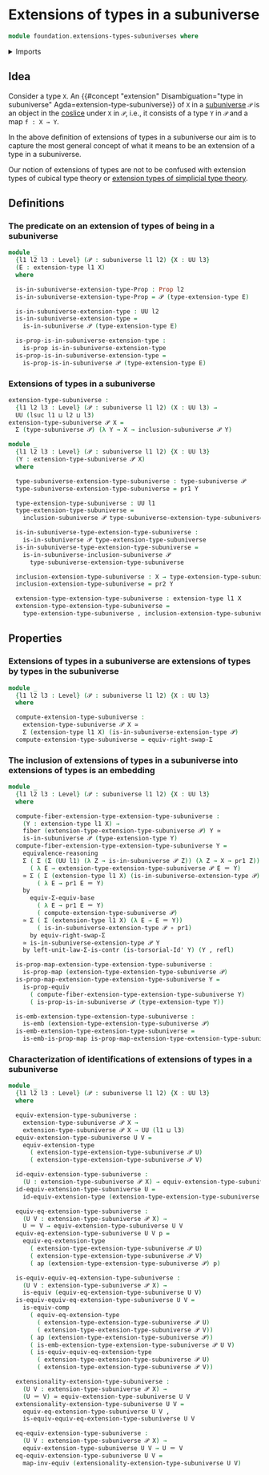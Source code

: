 # Extensions of types in a subuniverse

```agda
module foundation.extensions-types-subuniverses where
```

<details><summary>Imports</summary>

```agda
open import foundation.action-on-identifications-functions
open import foundation.commuting-triangles-of-maps
open import foundation.contractible-types
open import foundation.dependent-pair-types
open import foundation.embeddings
open import foundation.equivalences
open import foundation.extensions-types
open import foundation.fibers-of-maps
open import foundation.function-types
open import foundation.functoriality-dependent-pair-types
open import foundation.fundamental-theorem-of-identity-types
open import foundation.homotopies
open import foundation.homotopy-induction
open import foundation.identity-types
open import foundation.propositional-maps
open import foundation.propositions
open import foundation.structure-identity-principle
open import foundation.subtype-identity-principle
open import foundation.subuniverses
open import foundation.torsorial-type-families
open import foundation.type-arithmetic-dependent-pair-types
open import foundation.univalence
open import foundation.universe-levels
```

</details>

## Idea

Consider a type `X`. An
{{#concept "extension" Disambiguation="type in subuniverse" Agda=extension-type-subuniverse}}
of `X` in a [subuniverse](foundation.subuniverses.md) `𝒫` is an object in the
[coslice](foundation.coslice.md) under `X` in `𝒫`, i.e., it consists of a type
`Y` in `𝒫` and a map `f : X → Y`.

In the above definition of extensions of types in a subuniverse our aim is to
capture the most general concept of what it means to be an extension of a type
in a subuniverse.

Our notion of extensions of types are not to be confused with extension types of
cubical type theory or
[extension types of simplicial type theory](https://arxiv.org/abs/1705.07442).

## Definitions

### The predicate on an extension of types of being in a subuniverse

```agda
module _
  {l1 l2 l3 : Level} (𝒫 : subuniverse l1 l2) {X : UU l3}
  (E : extension-type l1 X)
  where

  is-in-subuniverse-extension-type-Prop : Prop l2
  is-in-subuniverse-extension-type-Prop = 𝒫 (type-extension-type E)

  is-in-subuniverse-extension-type : UU l2
  is-in-subuniverse-extension-type =
    is-in-subuniverse 𝒫 (type-extension-type E)

  is-prop-is-in-subuniverse-extension-type :
    is-prop is-in-subuniverse-extension-type
  is-prop-is-in-subuniverse-extension-type =
    is-prop-is-in-subuniverse 𝒫 (type-extension-type E)
```

### Extensions of types in a subuniverse

```agda
extension-type-subuniverse :
  {l1 l2 l3 : Level} (𝒫 : subuniverse l1 l2) (X : UU l3) →
  UU (lsuc l1 ⊔ l2 ⊔ l3)
extension-type-subuniverse 𝒫 X =
  Σ (type-subuniverse 𝒫) (λ Y → X → inclusion-subuniverse 𝒫 Y)

module _
  {l1 l2 l3 : Level} (𝒫 : subuniverse l1 l2) {X : UU l3}
  (Y : extension-type-subuniverse 𝒫 X)
  where

  type-subuniverse-extension-type-subuniverse : type-subuniverse 𝒫
  type-subuniverse-extension-type-subuniverse = pr1 Y

  type-extension-type-subuniverse : UU l1
  type-extension-type-subuniverse =
    inclusion-subuniverse 𝒫 type-subuniverse-extension-type-subuniverse

  is-in-subuniverse-type-extension-type-subuniverse :
    is-in-subuniverse 𝒫 type-extension-type-subuniverse
  is-in-subuniverse-type-extension-type-subuniverse =
    is-in-subuniverse-inclusion-subuniverse 𝒫
      type-subuniverse-extension-type-subuniverse

  inclusion-extension-type-subuniverse : X → type-extension-type-subuniverse
  inclusion-extension-type-subuniverse = pr2 Y

  extension-type-extension-type-subuniverse : extension-type l1 X
  extension-type-extension-type-subuniverse =
    type-extension-type-subuniverse , inclusion-extension-type-subuniverse
```

## Properties

### Extensions of types in a subuniverse are extensions of types by types in the subuniverse

```agda
module _
  {l1 l2 l3 : Level} (𝒫 : subuniverse l1 l2) {X : UU l3}
  where

  compute-extension-type-subuniverse :
    extension-type-subuniverse 𝒫 X ≃
    Σ (extension-type l1 X) (is-in-subuniverse-extension-type 𝒫)
  compute-extension-type-subuniverse = equiv-right-swap-Σ
```

### The inclusion of extensions of types in a subuniverse into extensions of types is an embedding

```agda
module _
  {l1 l2 l3 : Level} (𝒫 : subuniverse l1 l2) {X : UU l3}
  where

  compute-fiber-extension-type-extension-type-subuniverse :
    (Y : extension-type l1 X) →
    fiber (extension-type-extension-type-subuniverse 𝒫) Y ≃
    is-in-subuniverse 𝒫 (type-extension-type Y)
  compute-fiber-extension-type-extension-type-subuniverse Y =
    equivalence-reasoning
    Σ ( Σ (Σ (UU l1) (λ Z → is-in-subuniverse 𝒫 Z)) (λ Z → X → pr1 Z))
      ( λ E → extension-type-extension-type-subuniverse 𝒫 E ＝ Y)
    ≃ Σ ( Σ (extension-type l1 X) (is-in-subuniverse-extension-type 𝒫))
        ( λ E → pr1 E ＝ Y)
    by
      equiv-Σ-equiv-base
        ( λ E → pr1 E ＝ Y)
        ( compute-extension-type-subuniverse 𝒫)
    ≃ Σ ( Σ (extension-type l1 X) (λ E → E ＝ Y))
        ( is-in-subuniverse-extension-type 𝒫 ∘ pr1)
      by equiv-right-swap-Σ
    ≃ is-in-subuniverse-extension-type 𝒫 Y
    by left-unit-law-Σ-is-contr (is-torsorial-Id' Y) (Y , refl)

  is-prop-map-extension-type-extension-type-subuniverse :
    is-prop-map (extension-type-extension-type-subuniverse 𝒫)
  is-prop-map-extension-type-extension-type-subuniverse Y =
    is-prop-equiv
      ( compute-fiber-extension-type-extension-type-subuniverse Y)
      ( is-prop-is-in-subuniverse 𝒫 (type-extension-type Y))

  is-emb-extension-type-extension-type-subuniverse :
    is-emb (extension-type-extension-type-subuniverse 𝒫)
  is-emb-extension-type-extension-type-subuniverse =
    is-emb-is-prop-map is-prop-map-extension-type-extension-type-subuniverse
```

### Characterization of identifications of extensions of types in a subuniverse

```agda
module _
  {l1 l2 l3 : Level} (𝒫 : subuniverse l1 l2) {X : UU l3}
  where

  equiv-extension-type-subuniverse :
    extension-type-subuniverse 𝒫 X →
    extension-type-subuniverse 𝒫 X → UU (l1 ⊔ l3)
  equiv-extension-type-subuniverse U V =
    equiv-extension-type
      ( extension-type-extension-type-subuniverse 𝒫 U)
      ( extension-type-extension-type-subuniverse 𝒫 V)

  id-equiv-extension-type-subuniverse :
    (U : extension-type-subuniverse 𝒫 X) → equiv-extension-type-subuniverse U U
  id-equiv-extension-type-subuniverse U =
    id-equiv-extension-type (extension-type-extension-type-subuniverse 𝒫 U)

  equiv-eq-extension-type-subuniverse :
    (U V : extension-type-subuniverse 𝒫 X) →
    U ＝ V → equiv-extension-type-subuniverse U V
  equiv-eq-extension-type-subuniverse U V p =
    equiv-eq-extension-type
      ( extension-type-extension-type-subuniverse 𝒫 U)
      ( extension-type-extension-type-subuniverse 𝒫 V)
      ( ap (extension-type-extension-type-subuniverse 𝒫) p)

  is-equiv-equiv-eq-extension-type-subuniverse :
    (U V : extension-type-subuniverse 𝒫 X) →
    is-equiv (equiv-eq-extension-type-subuniverse U V)
  is-equiv-equiv-eq-extension-type-subuniverse U V =
    is-equiv-comp
      ( equiv-eq-extension-type
        ( extension-type-extension-type-subuniverse 𝒫 U)
        ( extension-type-extension-type-subuniverse 𝒫 V))
      ( ap (extension-type-extension-type-subuniverse 𝒫))
      ( is-emb-extension-type-extension-type-subuniverse 𝒫 U V)
      ( is-equiv-equiv-eq-extension-type
        ( extension-type-extension-type-subuniverse 𝒫 U)
        ( extension-type-extension-type-subuniverse 𝒫 V))

  extensionality-extension-type-subuniverse :
    (U V : extension-type-subuniverse 𝒫 X) →
    (U ＝ V) ≃ equiv-extension-type-subuniverse U V
  extensionality-extension-type-subuniverse U V =
    equiv-eq-extension-type-subuniverse U V ,
    is-equiv-equiv-eq-extension-type-subuniverse U V

  eq-equiv-extension-type-subuniverse :
    (U V : extension-type-subuniverse 𝒫 X) →
    equiv-extension-type-subuniverse U V → U ＝ V
  eq-equiv-extension-type-subuniverse U V =
    map-inv-equiv (extensionality-extension-type-subuniverse U V)
```
